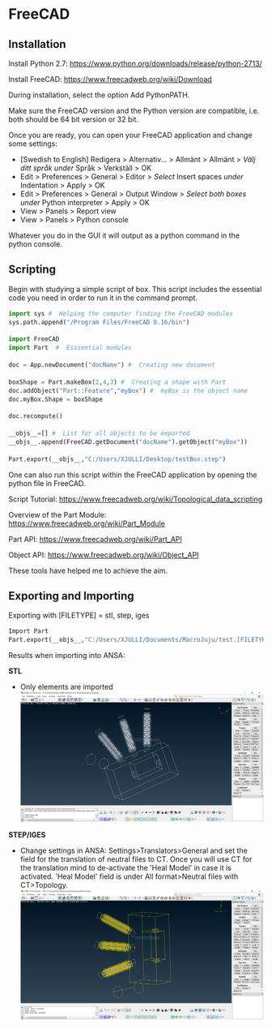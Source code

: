 # FreeCAD

## Installation
Install Python 2.7: https://www.python.org/downloads/release/python-2713/

Install FreeCAD: https://www.freecadweb.org/wiki/Download

During installation, select the option Add PythonPATH.

Make sure the FreeCAD version and the Python version are compatible, i.e. both should be 64 bit version or 32 bit.

Once you are ready, you can open your FreeCAD application and change some settings:
- [Swedish to English] Redigera > Alternativ... > Allmänt > Allmänt > _Välj ditt språk under_ Språk > Verkställ > OK
- Edit > Preferences > General > Editor > _Select_ Insert spaces _under_ Indentation > Apply > OK
- Edit > Preferences > General > Output Window > _Select both boxes under_ Python interpreter > Apply > OK
- View > Panels > Report view
- View > Panels > Python console

Whatever you do in the GUI it will output as a python command in the python console.
## Scripting
Begin with studying a simple script of box. This script includes the essential code you need in order to run it in the command prompt.
```python
import sys #  Helping the computer finding the FreeCAD modules
sys.path.append("/Program Files/FreeCAD 0.16/bin")

import FreeCAD
import Part  #  Esssential modules

doc = App.newDocument("docName") #  Creating new document

boxShape = Part.makeBox(2,4,3) #  Creating a shape with Part
doc.addObject("Part::Feature","myBox") #  myBox is the object name
doc.myBox.Shape = boxShape

doc.recompute()

__objs__=[] #  List for all objects to be exported
__objs__.append(FreeCAD.getDocument("docName").getObject("myBox"))

Part.export(__objs__,"C:/Users/XJULLI/Desktop/testBox.step")
```
One can also run this script within the FreeCAD application by opening the python file in FreeCAD. 

Script Tutorial: https://www.freecadweb.org/wiki/Topological_data_scripting

Overview of the Part Module: https://www.freecadweb.org/wiki/Part_Module

Part API: https://www.freecadweb.org/wiki/Part_API

Object API: https://www.freecadweb.org/wiki/Object_API

These tools have helped me to achieve the aim. 

## Exporting and Importing
Exporting with [FILETYPE] = stl, step, iges
```python
Import Part
Part.export(__objs__,"C:/Users/XJULLI/Documents/MacroJuju/test.[FILETYPE]")
```
Results when importing into ANSA:

**STL**
- Only elements are imported
![stl](https://github.com/miaonaise/ABB-Summer-2017/blob/master/FreeCAD/ansa-stl.PNG)

**STEP/IGES**
- Change settings in ANSA: Settings>Translators>General and set the field for the translation of neutral files to CT. Once you will use CT for the translation mind to de-activate the 'Heal Model' in case it is activated. 'Heal Model' field is under All format>Neutral files with CT>Topology.
![geo](https://github.com/miaonaise/ABB-Summer-2017/blob/master/FreeCAD/ansa-step.PNG)

